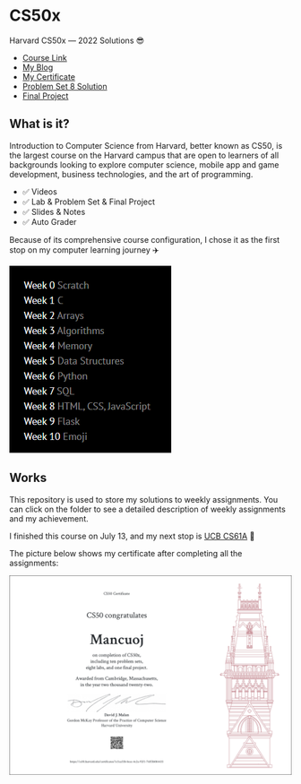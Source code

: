 # CS50x

Harvard CS50x — 2022 Solutions 😎

- [Course Link](https://cs50.harvard.edu/x/2022/)
- [My Blog](https://mancuoj.vercel.app/cs50x)
- [My Certificate](https://certificates.cs50.io/1c5ca55b-bcec-4c2a-92f1-76ff3b084435)
- [Problem Set 8 Solution](https://pset8.netlify.app/)
- [Final Project](https://github.com/mancuoj/tower-defense)

## What is it?

Introduction to Computer Science from Harvard, better known as CS50, is the largest course on the Harvard campus that are open to learners of all backgrounds looking to explore computer science, mobile app and game development, business technologies, and the art of programming.

- ✅ Videos 
- ✅ Lab & Problem Set & Final Project 
- ✅ Slides & Notes
- ✅ Auto Grader 

Because of its comprehensive course configuration, I chose it as the first stop on my computer learning journey ✈️

![cs50](images/CS50.png)


## Works

This repository is used to store my solutions to weekly assignments. You can click on the folder to see a detailed description of weekly assignments and my achievement.

I finished this course on July 13, and my next stop is [UCB CS61A](https://github.com/mancuoj/CS61A) 🌴

The picture below shows my certificate after completing all the assignments:

![cs50x](images/CS50x.png)

